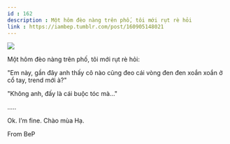 ```yaml
---
id : 162
description : Một hôm đèo nàng trên phố, tôi mới rụt rè hỏi
link : https://iambep.tumblr.com/post/160905148021
---
```


![](https://64.media.tumblr.com/98d89731638b629116e4dcf7a4eca032/tumblr_oqauu7j4Os1u3a9rjo1_500.jpg)

Một hôm đèo nàng trên phố, tôi mới rụt rè hỏi:

"Em này, gần đây anh thấy cô nào cũng đeo cái vòng đen đen xoắn xoắn ở cổ
tay, trend mới à?"

"Không anh, đấy là cái buộc tóc mà..."

.....

Ok. I’m fine. Chào mùa Hạ.

From BeP